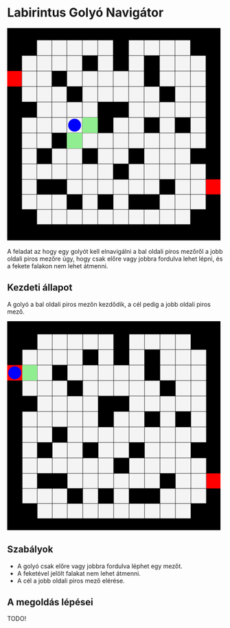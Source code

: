 # Labirintus Golyó Navigátor

![Labirintus](src/main/resources/Images/labirinth2.png)

A feladat az hogy egy golyót kell elnavigálni a bal oldali piros mezőről a jobb oldali piros mezőre úgy, hogy csak előre vagy jobbra fordulva lehet lépni, és a fekete falakon nem lehet átmenni.

## Kezdeti állapot

A golyó a bal oldali piros mezőn kezdődik, a cél pedig a jobb oldali piros mező.

![Labirintus](src/main/resources/Images/labirinth.png)

## Szabályok

- A golyó csak előre vagy jobbra fordulva léphet egy mezőt.
- A feketével jelölt falakat nem lehet átmenni.
- A cél a jobb oldali piros mező elérése.

## A megoldás lépései

TODO!